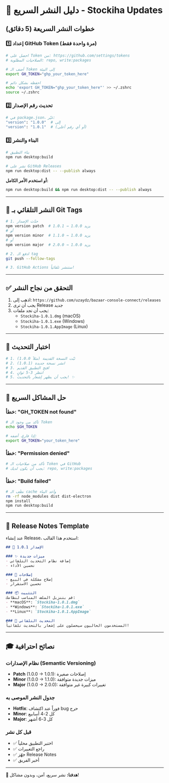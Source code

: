 # 🚀 دليل النشر السريع - Stockiha Updates

## خطوات النشر السريعة (5 دقائق)

### 1️⃣ إعداد GitHub Token (مرة واحدة فقط)

```bash
# احصل على Token من: https://github.com/settings/tokens
# الصلاحيات المطلوبة: repo, write:packages

# أضف الـ Token إلى البيئة
export GH_TOKEN="ghp_your_token_here"

# احفظه بشكل دائم
echo 'export GH_TOKEN="ghp_your_token_here"' >> ~/.zshrc
source ~/.zshrc
```

### 2️⃣ تحديث رقم الإصدار

```bash
# في package.json، غيّر:
"version": "1.0.0"  # إلى
"version": "1.0.1"  # (أو أي رقم أعلى)
```

### 3️⃣ البناء والنشر

```bash
# بناء التطبيق
npm run desktop:build

# نشر على GitHub Releases
npm run desktop:dist -- --publish always
```

**أو استخدم الأمر الكامل:**
```bash
npm run desktop:build && npm run desktop:dist -- --publish always
```

---

## 🎯 النشر التلقائي بـ Git Tags

```bash
# 1. حدّث الإصدار
npm version patch  # يزيد 1.0.0 → 1.0.1
# أو
npm version minor  # يزيد 1.0.0 → 1.1.0
# أو
npm version major  # يزيد 1.0.0 → 2.0.0

# 2. ادفع الـ tag
git push --follow-tags

# 3. GitHub Actions ستنشر تلقائياً!
```

---

## ✅ التحقق من نجاح النشر

1. اذهب إلى: `https://github.com/uzaydz/bazaar-console-connect/releases`
2. يجب أن ترى Release جديد
3. يجب أن تجد ملفات:
   - `Stockiha-1.0.1.dmg` (macOS)
   - `Stockiha-1.0.1.exe` (Windows)
   - `Stockiha-1.0.1.AppImage` (Linux)

---

## 🧪 اختبار التحديث

```bash
# 1. ثبّت النسخة القديمة (مثلاً 1.0.0)
# 2. انشر نسخة جديدة (1.0.1)
# 3. افتح التطبيق القديم
# 4. انتظر 3-5 ثوانٍ
# 5. يجب أن يظهر إشعار بالتحديث! ✨
```

---

## 🐛 حل المشاكل السريع

### خطأ: "GH_TOKEN not found"
```bash
# تأكد من وجود الـ Token
echo $GH_TOKEN

# إذا فارغ، أضفه:
export GH_TOKEN="your_token_here"
```

### خطأ: "Permission denied"
```bash
# تأكد من صلاحيات الـ Token في GitHub
# يجب أن يكون لديك: repo, write:packages
```

### خطأ: "Build failed"
```bash
# نظّف الـ cache وأعد البناء
rm -rf node_modules dist dist-electron
npm install
npm run desktop:build
```

---

## 📝 Release Notes Template

عند إنشاء Release، استخدم هذا القالب:

```markdown
## 🎉 الإصدار 1.0.1

### ✨ ميزات جديدة
- إضافة نظام التحديث التلقائي
- تحسين الأداء

### 🐛 إصلاحات
- إصلاح مشكلة في البيع
- تحسين الاستقرار

### 📦 التثبيت
قم بتنزيل الملف المناسب لنظامك:
- **macOS**: `Stockiha-1.0.1.dmg`
- **Windows**: `Stockiha-1.0.1.exe`
- **Linux**: `Stockiha-1.0.1.AppImage`

### 🔄 التحديث التلقائي
المستخدمون الحاليون سيحصلون على إشعار بالتحديث تلقائياً!
```

---

## 🎓 نصائح احترافية

### نظام الإصدارات (Semantic Versioning)
- **Patch** (1.0.0 → 1.0.1): إصلاحات صغيرة
- **Minor** (1.0.0 → 1.1.0): ميزات جديدة متوافقة
- **Major** (1.0.0 → 2.0.0): تغييرات كبيرة غير متوافقة

### جدول النشر الموصى به
- **Hotfix**: فوراً عند اكتشاف bug حرج
- **Minor**: كل 2-4 أسابيع
- **Major**: كل 3-6 أشهر

### قبل كل نشر
- ✅ اختبر التطبيق محلياً
- ✅ راجع التغييرات
- ✅ جهّز Release Notes
- ✅ أخبر الفريق

---

**🎯 هدفنا:** نشر سريع، آمن، وبدون مشاكل!
